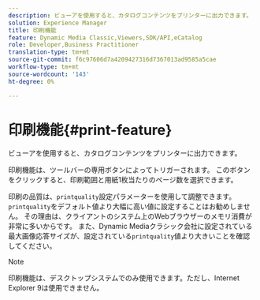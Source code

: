 ```yaml
---
description: ビューアを使用すると、カタログコンテンツをプリンターに出力できます。
solution: Experience Manager
title: 印刷機能
feature: Dynamic Media Classic,Viewers,SDK/API,eCatalog
role: Developer,Business Practitioner
translation-type: tm+mt
source-git-commit: f6c97606d7a4209427316d7367013ad9585a5cae
workflow-type: tm+mt
source-wordcount: '143'
ht-degree: 0%

---
```



# 印刷機能{#print-feature}

ビューアを使用すると、カタログコンテンツをプリンターに出力できます。

印刷機能は、ツールバーの専用ボタンによってトリガーされます。 このボタンをクリックすると、印刷範囲と用紙1枚当たりのページ数を選択できます。

印刷の品質は、`printquality`設定パラメーターを使用して調整できます。 `printquality`をデフォルト値より大幅に高い値に設定することはお勧めしません。 その理由は、クライアントのシステム上のWebブラウザーのメモリ消費が非常に多いからです。 また、Dynamic Mediaクラシック会社に設定されている最大画像応答サイズが、設定されている`printquality`値より大きいことを確認してください。

>[!NOTE]
>
>印刷機能は、デスクトップシステムでのみ使用できます。ただし、Internet Explorer 9は使用できません。

